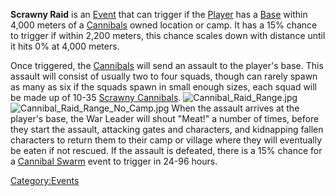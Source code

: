**Scrawny Raid** is an [Event](Events.md "wikilink") that can trigger if
the [Player](Nameless.md "wikilink") has a
[Base](Guide_to_Building_an_Outpost.md "wikilink") within 4,000 meters of a
[Cannibals](03%20-%20Projects%20&%20Wikis/Kenshi/Kenshi%20Wiki/Kenshi%20Wiki%20Template/Cannibals.md "wikilink") owned location or camp. It has a 15%
chance to trigger if within 2,200 meters, this chance scales down with
distance until it hits 0% at 4,000 meters.

Once triggered, the [Cannibals](03%20-%20Projects%20&%20Wikis/Kenshi/Kenshi%20Wiki/Kenshi%20Wiki%20Template/Cannibals.md "wikilink") will send an
assault to the player's base. This assault will consist of usually two
to four squads, though can rarely spawn as many as six if the squads
spawn in small enough sizes, each squad will be made up of 10-35
[Scrawny Cannibals](Scrawny_Cannibal.md "wikilink").
![](Cannibal_Raid_Range.jpg "Cannibal_Raid_Range.jpg")
![](Cannibal_Raid_Range_No_Camp.jpg "Cannibal_Raid_Range_No_Camp.jpg")
When the assault arrives at the player's base, the War Leader will shout
"Meat!" a number of times, before they start the assault, attacking
gates and characters, and kidnapping fallen characters to return them to
their camp or village where they will eventually be eaten if not
rescued. If the assault is defeated, there is a 15% chance for a
[Cannibal Swarm](Cannibal_Swarm.md "wikilink") event to trigger in 24-96
hours.

[Category:Events](Category:Events "wikilink")